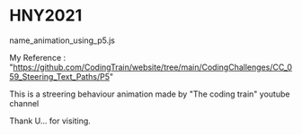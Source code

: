 # HNY2021
name_animation_using_p5.js


My Reference : "https://github.com/CodingTrain/website/tree/main/CodingChallenges/CC_059_Steering_Text_Paths/P5"

This is a streering behaviour animation 
made by  "The coding train" youtube channel

Thank U... for visiting.
